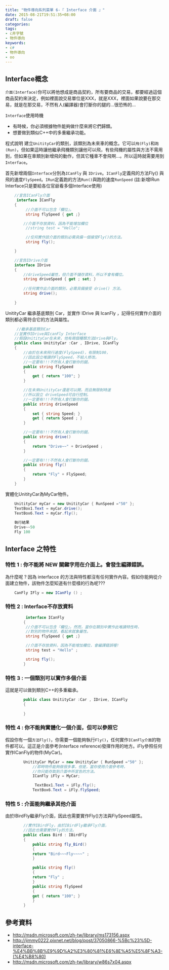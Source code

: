 ```yaml
---
title: "物件導向系列菜單 6-『 Interface 介面 』"
date: 2015-08-21T19:51:35+08:00
draft: false
categories:
tags: 
- c井字號
- 物件導向
keywords:
- c#
- 物件導向
- oo
---
```



## Interface概念

`介面(Interface)`你可以將他想成是商品契約，所有要商品的交易，都要經過這個商品契約來決定，例如裡面說交易單位是XXX，就是XXX，裡面如果說要在那交易，就是在那交易，不然有人(編譯器)會打斷你的腿的…很恐怖的…

`Interface`使用時機

* 有時候，你必須根據物件能夠做什麼來將它們歸類。
* 想要做到類似C++中的多重繼承功能。

程式說明
建立`UnitityCar`的類別，該類別為未來車的概念。它可以`飛(Fly)`和`跑(Run)`，但如果這時讓他繼承飛機類別讓他可以飛，有些飛機的屬性與方法不需用到，但如果在車類別新增飛的動作，但其它種車不會飛啊…。所以這時就需要用到`Interface`。

首先新增兩個`Interface`分別為`ICanFly` 與 `IDrive`。`ICanFly`定義飛的方法Fly() 與飛的速度`FlySpeed`。`IRun`定義跑的方法`Run()`與跑的速度`RunSpeed`
(註:新增IRun Interface只是要給各位官爺看多個Interface使用)

```c#
	//宣告ICanFly介面
     interface ICanFly
    {
         //介面不可以包含『欄位』。
         string flySpeed { get ;}

        //介面不存放資料，因為不能增加欄位
         //string test = "Hello";

         //任何實作該介面的類別必需具備一個接受Fly()的方法。
         string fly();

    }

	//宣告IDrive介面
    interface IDrive
    {
        //driveSpeed屬性，但介面不儲存資料，所以不會有欄位。
        string driveSpeed { get ; set; }
        
        //任何實作此介面的類別，必需具備接受 drive() 方法。
        string drive();
      
    }
 ```  

UnitityCar 繼承基底類別 Car，並實作 IDrive 與 IcanFly ，記得任何實作介面的類別都必需符合它的方法與屬性。

```c#
	 //繼承基底類別Car
    //並實作IDrive與IcanFly Interface
    //假設UnitityCar在未來，他有兩個種類方法Drive與Fly。
    public class UnitityCar :Car , IDrive, ICanFly
    {
        //由於在未來飛行速度(FlySpeed)，有限制100，
        //因此設立唯讀的FlySpeed，不給人修改。
        //一定要有!!!不然有人會打斷你的腿。
        public string flySpeed
        {
            get { return "100"; }
        }

        //在未來UnitityCar還是可以開，而且無限制時速
        //所以設立 driveSpeed可自行控制。
        //一定要有!!!不然有人會打斷你的腿。
        public string driveSpeed
        {
            set { string Speed; }
            get { return Speed ; }
        }

        //一定要有!!!不然有人會打斷你的腿。
        public string drive()
        {
            return "Drive~~" + DriveSpeed ;
        }

        //一定要有!!!不然有人會打斷你的腿。
        public string fly()
        {
            return "Fly" + FlySpeed;
        }
    }
```

實體化UnitityCar為MyCar物件。

```c#	
	UnitityCar myCar = new UnitityCar { RunSpeed ="50" };
    TextBox1.Text = myCar.drive();
    TextBox6.Text = myCar.fly();
	
	執行結果
	Drive~~50
	Fly 100
```

## Interface 之特性

### 特性 1 : 你不能將 NEW 關鍵字用在介面上。會發生編譯錯誤。

為什麼呢 ? 因為 interfacce 的方法與特性都沒有任何實作內容。假如你能夠從介面建立物件，該物件怎麼知道有什麼樣的行為呢???

```c#
    CanFly IFly = new ICanFly () ;
```

### 特性 2 : Interface不存放資料

```c#
		 interface ICanFly
    	{
         //介面不可以包含『欄位』，然而，當你在類別中實作此唯讀特性時，
         //對別的物件來說，看起來就象屬性。
         string flySpeed { get ;}

         //介面不存放資料，因為不能增加欄位，會編譯錯誤喔!
         string test = "Hello" ;

         string fly();
    	}
```


### 特性 3 : 一個類別可以實作多個介面

這就是可以做到類別C++的多重繼承。

```c#
		public class UnitityCar :Car , IDrive, ICanFly
    	{
       
    	}
```

### 特性 4 : 你不能夠實體化一個介面，但可以參照它

假設你有一個`方法Fly()`，你需要一個能夠執行`Fly()`，任何實作`ICanFly介面`的物件都可以。這正是介面參考(Interface reference)發揮作用的地方。iFly參照任何實作ICanFly的物件(MyCar)。

```c#		
 		UnitityCar MyCar = new UnitityCar { RunSpeed ="50" };
            //即時物件能夠做很多事，但是，當你使用介面參考時，
            //你只能存取到介面中所宣告的方法。
            ICanFly iFly = MyCar;

             TextBox1.Text = iFly.fly();
            TextBox6.Text = iFly.flySpeed;
```


### 特性 5 : 介面能夠繼承其他介面

由於IBirdFly繼承Fly介面，因此也需要實作Fly()方法與FlySpeed屬性。

```c#
		//實作IBirdFly，由於IBirdFly繼承Fly介面，
    	//因此也需要實作Fly的方法。
    	public class Bird : IBirdFly
    	{
        	public string fly_Bird()
        	{
            return "Bird~~~Fly~~~~" ;
        	}

        	public string fly()
        	{
            return "Fly" ;
        	}
        	public string flySpeed
        	{
            get { return "100"; }
        	}
    	}
```

## 參考資料

* http://msdn.microsoft.com/zh-tw/library/ms173156.aspx
* http://jimmy0222.pixnet.net/blog/post/37050866-%5Bc%23%5D-interface-%E4%BB%8B%E9%9D%A2%E3%80%81%E6%8E%A5%E5%8F%A3-(%E4%B8%80)
* http://msdn.microsoft.com/zh-tw/library/w86s7x04.aspx
